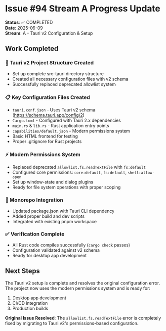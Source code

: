 # Issue #94 Stream A Progress Update

**Status**: ✅ COMPLETED  
**Date**: 2025-09-09  
**Stream**: A - Tauri v2 Configuration & Setup

## Work Completed

### 🚀 Tauri v2 Project Structure Created

- Set up complete src-tauri directory structure
- Created all necessary configuration files with v2 schema
- Successfully replaced deprecated allowlist system

### 📋 Key Configuration Files Created

- `tauri.conf.json` - Uses Tauri v2 schema (https://schema.tauri.app/config/2)
- `Cargo.toml` - Configured with Tauri 2.x dependencies
- `main.rs` & `lib.rs` - Rust application entry points
- `capabilities/default.json` - Modern permissions system
- Basic HTML frontend for testing
- Proper .gitignore for Rust projects

### ⚡ Modern Permissions System

- Replaced deprecated `allowlist.fs.readTextFile` with `fs:default`
- Configured core permissions: `core:default`, `fs:default`, `shell:allow-open`
- Set up window-state and dialog plugins
- Ready for file system operations with proper scoping

### 🔧 Monorepo Integration

- Updated package.json with Tauri CLI dependency
- Added proper build and dev scripts
- Integrated with existing pnpm workspace

### ✅ Verification Complete

- All Rust code compiles successfully (`cargo check` passes)
- Configuration validated against v2 schema
- Ready for desktop app development

## Next Steps

The Tauri v2 setup is complete and resolves the original configuration error. The project now uses the modern permissions system and is ready for:

1. Desktop app development
2. CI/CD integration
3. Production builds

**Original Issue Resolved**: The `allowlist.fs.readTextFile` error is completely fixed by migrating to Tauri v2's permissions-based configuration.
